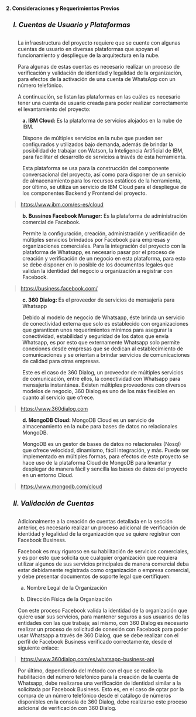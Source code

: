 #### 2. Consideraciones y Requerimientos Previos

<h5 id="cuentasUsuario"></h5>

##### <h5 style="font-size: 18.2px; margin-left:1.2rem">I. Cuentas de Usuario y Plataformas</h5>
<p style="margin-left:2rem">La infraestructura del proyecto requiere que se cuente con algunas cuentas de usuario en diversas plataformas que apoyan el funcionamiento y despliegue de la arquitectura en la nube.</p>

<p style="margin-left:2rem">Para algunas de estas cuentas es necesario realizar un proceso de verificación y
validación de identidad y legalidad de la organización, para efectos de la activación de
una cuenta de WhatsApp con un número telefónico.</p>

<p style="margin-left:2rem">A continuación, se listan las plataformas en las cuáles es necesario tener una cuenta
de usuario creada para poder realizar correctamente el levantamiento del proyecto:</p>

<p style="margin-left:2.8rem"><b>a. IBM Cloud: </b> Es la plataforma de servicios alojados en la nube de IBM.</p>

<p style="margin-left:2.8rem">Dispone de múltiples servicios en la nube que pueden ser configurados y utilizados
bajo demanda, además de brindar la posibilidad de trabajar con Watson, la Inteligencia
Artificial de IBM, para facilitar el desarrollo de servicios a través de esta herramienta.</p>

<p style="margin-left:2.8rem">Esta plataforma se usa para la construcción del componente conversacional del proyecto, así como para disponer de un servicio de almacenamiento para los recursos estáticos de la herramienta, por último, se utiliza un servicio de IBM Cloud para el despliegue de los componentes Backend y Frontend del proyecto.</p> 

> https://www.ibm.com/es-es/cloud

<p style="margin-left:2.8rem"><b>b. Bussines Facebook Manager:</b> Es la plataforma de administración comercial de Facebook.</p>

<p style="margin-left:2.8rem">Permite la configuración, creación, administración y verificación de múltiples servicios brindados por Facebook para empresas y organizaciones comerciales. Para la
integración del proyecto con la plataforma de Whatsapp, es necesario pasar por el proceso de creación y verificación de un negocio en esta plataforma, para esto se debe disponer en lo posible de los documentos legales que validan la identidad del negocio u organización a registrar con Facebook.</p>

> https://business.facebook.com/

<p style="margin-left:2.8rem"><b>c. 360 Dialog: </b> Es el proveedor de servicios de mensajería para Whatsapp</p>

<p style="margin-left:2.8rem">Debido al modelo de negocio de Whatsapp, éste brinda un servicio de conectividad externa que solo es establecido con organizaciones que garanticen unos
requerimientos mínimos para asegurar la conectividad, estabilidad y seguridad de los
datos que envía Whatsapp, es por esto que externamente Whatsapp solo permite
conexiones desde empresas que se dedican al establecimiento de comunicaciones y
se orientan a brindar servicios de comunicaciones de calidad para otras empresas.</p>

<p style="margin-left:2.8rem">Este es el caso de 360 Dialog, un proveedor de múltiples servicios de comunicación, entre ellos, la conectividad con Whatsapp para mensajería instantánea. Existen múltiples proveedores con diversos modelos de negocio, 360 Dialog es uno de los más flexibles en
cuanto al servicio que ofrece.</p>

> https://www.360dialog.com

<p style="margin-left:2.8rem"><b>d. MongoDB Cloud: </b> MongoDB Cloud es un servicio de almacenamiento en la nube para bases de datos no relacionales MongoDB.</p>

<p style="margin-left:2.8rem">MongoDB es un gestor de bases de datos no relacionales (Nosql) que ofrece velocidad, dinamismo, fácil integración, y más. Puede ser implementado en múltiples formas, para efectos de este proyecto se hace uso de la plataforma Cloud de MongoDB para levantar y desplegar de manera fácil y sencilla las bases de datos del proyecto en un entorno Cloud.</p>

> https://www.mongodb.com/cloud

<h5 id="validacionCuentas"></h5>

##### <h5 style="font-size: 18.2px; margin-left: 1.2rem">II. Validación de Cuentas</h5>
<p style="margin-left:2rem">Adicionalmente a la creación de cuentas detallada en la sección anterior, es necesario realizar un proceso adicional de verificación de identidad y legalidad de la organización que se quiere registrar con Facebook Business.</p>

<p style="margin-left:2rem">Facebook es muy riguroso en su habilitación de servicios comerciales, y es por esto que solicita que cualquier organización que requiera utilizar algunos de sus servicios principales de manera comercial deba estar debidamente registrada como organización o empresa comercial, y debe presentar documentos de soporte legal que certifiquen:</p>

<p style="margin-left: 2.5rem">a. Nombre Legal de la Organización</p>

<p style="margin-left: 2.5rem">b. Dirección Física de la Organización</p>

<p style="margin-left: 2rem">Con este proceso Facebook valida la identidad de la organización que quiere usar sus
servicios, para mantener seguros a sus usuarios de las entidades con las que trabaja;
así mismo, con 360 Dialog es necesario realizar un proceso de solicitud de conexión con
Facebook para poder usar Whatsapp a través de 360 Dialog, que se debe realizar con el
perfil de Facebook Business verificado correctamente, desde el siguiente enlace:</p>


> https://www.360dialog.com/es/whatsapp-business-api

<p style="margin-left:2rem">Por último, dependiendo del método con el que se realice la habilitación del número telefónico para la creación de la cuenta de Whatsapp, debe realizarse una verificación de identidad similar a la solicitada por Facebook Business. Esto es, en el caso de optar por la compra de un número telefónico desde el catálogo de números disponibles en la consola de 360 Dialog, debe realizarse este proceso adicional de verificación con 360 Dialog.</p>